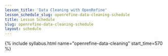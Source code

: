 ```yaml
---
lesson_title: 'Data Cleaning with OpenRefine'
lesson_schedule_slug: openrefine-data-cleaning-schedule
title: Lesson Schedule
slug: openrefine-data-cleaning-schedule
layout: schedule
---
```

{% include syllabus.html  name="openrefine-data-cleaning" start_time=570 %}